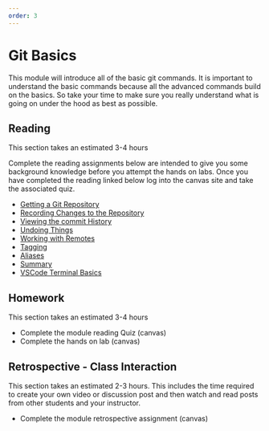 ```yaml
---
order: 3
---
```


# Git Basics

This module will introduce all of the basic git commands. It is
important to understand the basic commands because all the advanced
commands build on the basics. So take your time to make sure you really
understand what is going on under the hood as best as possible.

## Reading

This section takes an estimated 3-4 hours

Complete the reading assignments below are intended to give you some
background knowledge before you attempt the hands on labs. Once you have
completed the reading linked below log into the canvas site and take the
associated quiz.

- [Getting a Git Repository](https://git-scm.com/book/en/v2/Git-Basics-Getting-a-Git-Repository)
- [Recording Changes to the Repository](https://git-scm.com/book/en/v2/Git-Basics-Recording-Changes-to-the-Repository)
- [Viewing the commit History](https://git-scm.com/book/en/v2/Git-Basics-Viewing-the-Commit-History)
- [Undoing Things](https://git-scm.com/book/en/v2/Git-Basics-Undoing-Things)
- [Working with Remotes](https://git-scm.com/book/en/v2/Git-Basics-Working-with-Remotes)
- [Tagging](https://git-scm.com/book/en/v2/Git-Basics-Tagging)
- [Aliases](https://git-scm.com/book/en/v2/Git-Basics-Git-Aliases)
- [Summary](https://git-scm.com/book/en/v2/Git-Basics-Summary)
- [VSCode Terminal Basics](https://code.visualstudio.com/docs/terminal/basics)

## Homework

This section takes an estimated 3-4 hours

- Complete the module reading Quiz (canvas)
- Complete the hands on lab (canvas)

## Retrospective - Class Interaction

This section takes an estimated 2-3 hours. This includes the time
required to create your own video or discussion post and then watch and
read posts from other students and your instructor.

- Complete the module retrospective assignment (canvas)
